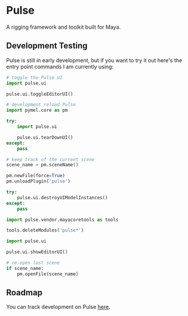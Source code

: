 # Pulse

A rigging framework and toolkit built for Maya.

## Development Testing

Pulse is still in early development, but if you want to try it out here's the entry point commands I am currently using:

```python
# toggle the Pulse UI
import pulse.ui

pulse.ui.toggleEditorUI()
```

```python
# development reload Pulse
import pymel.core as pm

try:
    import pulse.ui

    pulse.ui.tearDownUI()
except:
    pass

# keep track of the current scene
scene_name = pm.sceneName()

pm.newFile(force=True)
pm.unloadPlugin('pulse')

try:
    pulse.ui.destroyUIModelInstances()
except:
    pass

import pulse.vendor.mayacoretools as tools

tools.deleteModules('pulse*')

import pulse.ui

pulse.ui.showEditorUI()

# re-open last scene
if scene_name:
    pm.openFile(scene_name)
```

## Roadmap

You can track development on Pulse [here](https://bohdon.notion.site/f656af523ead43a5893679d13e36e6aa).
